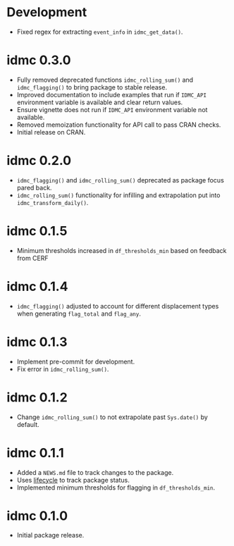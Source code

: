 # Development

* Fixed regex for extracting `event_info` in `idmc_get_data()`.

# idmc 0.3.0

* Fully removed deprecated functions `idmc_rolling_sum()` and `idmc_flagging()`
to bring package to stable release.
* Improved documentation to include examples that run if `IDMC_API` environment
variable is available and clear return values.
* Ensure vignette does not run if `IDMC_API` environment variable not available.
* Removed memoization functionality for API call to pass CRAN checks.
* Initial release on CRAN.

# idmc 0.2.0

* `idmc_flagging()` and `idmc_rolling_sum()` deprecated as package focus pared
back.
* `idmc_rolling_sum()` functionality for infilling and extrapolation put into
`idmc_transform_daily()`.


# idmc 0.1.5

* Minimum thresholds increased in `df_thresholds_min` based on feedback from
CERF

# idmc 0.1.4

* `idmc_flagging()` adjusted to account for different displacement types
when generating `flag_total` and `flag_any`.

# idmc 0.1.3

* Implement pre-commit for development.
* Fix error in `idmc_rolling_sum()`.

# idmc 0.1.2

* Change `idmc_rolling_sum()` to not extrapolate past `Sys.date()` by
default.

# idmc 0.1.1

* Added a `NEWS.md` file to track changes to the package.
* Uses [lifecycle](https://github.com/r-lib/lifecycle) to track package status.
* Implemented minimum thresholds for flagging in `df_thresholds_min`.

# idmc 0.1.0

* Initial package release.
